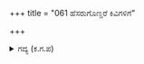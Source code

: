 +++
title = "061 ಹೆಸರುಗೊಣ್ಡರೆ ಕಿವಿಗಳಿಗೆ"

+++

<details><summary>ಗದ್ಯ (ಕ.ಗ.ಪ) </summary>

61. (ಘಟೋತ್ಕಚ ಇತರ ರಾಕ್ಷಸರನ್ನು ಕುರಿತು ಹೀಗೆ ಹೇಳಿದನು) ಹೆಸರು ಕೇಳಿದ ಮಾತ್ರಕ್ಕೆ ರಕ್ಕಸರು ಕಿವಿಗಳಿಗೆ ಕರ್ಕಶರು ಎಂಬ ಹೆಸರಿದೆ. ಈ ರಾಕ್ಷಸರು ಸಣ್ಣ ಹುಳುಗಳನ್ನು ಆಶ್ರಯಿಸಿ ಆ ಹೆಸರನ್ನು ಕೆಡಿಸಿದರು.  ಶಿವ ಶಿವಾ ಎನ್ನುತ್ತಾ ಹೊಸದಾದ, ಕಾಂತಿಯುಕ್ತವಾದ ಬಾಣಗಳನ್ನು ಪ್ರಯೋಗಿಸಿ  ಶತ್ರುಗಳ ಪ್ರಾಣ ವಾಯುವಿನಿಂದ ತನ್ನ ಭುಜಪರಾಕ್ರಮವೆಂಬ ಅಗ್ನಿಯನ್ನು ಪ್ರಜ್ವಲಗೊಳಿಸಿದನು.
</details>
